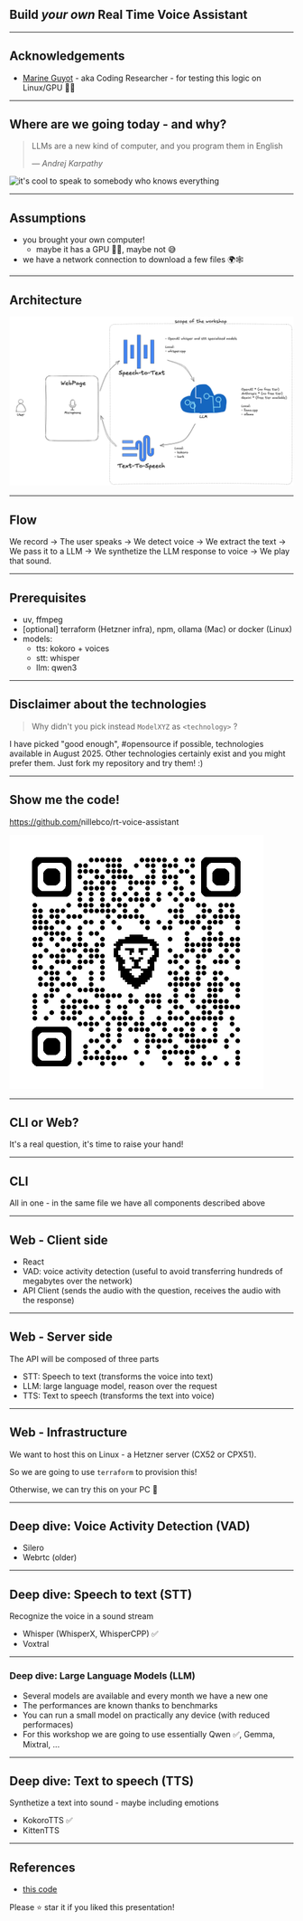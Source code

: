 ## Build <span class="highlight">*your own*</span> Real Time Voice Assistant

---

## Acknowledgements

- [Marine Guyot](https://codingresearcher.com/) - aka <span class="highlight">Coding Researcher</span> - for testing this logic on Linux/GPU 🙏🏼

---

## Where are we going today - and why?

<div class="side-by-side">
  <div class="text-content">
    <blockquote>
      <p>LLMs are a new kind of computer, and you program them in English</p>
      <cite>— Andrej Karpathy</cite>
    </blockquote>
  </div>
  <img src="https://downloads.intercomcdn.com/i/o/dgkjq2bp/1658109889/e9f3194e5f56fc89c198af42cc0c/AD_4nXfsjvyTirgyHkaKM7BjhFu6DukY2ioF4IkXufsh106dK1utoB8vOQqOOs93TR0AGU0vQeMNwYgm53Am_qzM0dhwld9BKSgU1wzhuLcZtD84o2LZC-z4JtH1evEWx2S6b4qTufiY?expires=1757311200&signature=04a48e756d28dd43717893999314c53c8911ce0ed48acf5301a09356ca84166d&req=dSYiHsh%2BlIlXUPMW1HO4zQnlSUxWjxRXbmXRHpNYmWNzJ%2FmKpQWcsvgJdbYI%0Ax7BUgS739TaZXugOtFs%3D%0A" alt="it's cool to speak to somebody who knows everything"/>
</div>

<!--
LLMs are good at what software isn't and viceversa. Think of them as a set of stored procedures activated by the sentences you type.

<span class="highlight">*What if the LLMs were just a new Human Machine Interface?*</span>
-->

---

## Assumptions

- you brought your own computer!
  - maybe it has a <span class="highlight">GPU</span> 🤞🏻, maybe not 😅
- we have a network connection to <span class="highlight">download</span> a few files 🌍🕸️

---

## Architecture

<img src=architecture.png alt="the important components for today">

---

## Flow

We record -> The user speaks -> We detect voice -> We extract the text -> We pass it to a LLM -> We synthetize the LLM response to voice -> We play that sound.

---

## Prerequisites

- uv, ffmpeg
- [optional] terraform (Hetzner infra), npm, ollama (Mac) or docker (Linux)
- models:
  - tts: kokoro + voices
  - stt: whisper
  - llm: qwen3

---

## Disclaimer about the technologies

> Why didn't you pick instead `ModelXYZ` as `<technology>` ?

I have picked "good enough", <span class="highlight">#opensource</span> if possible, technologies available in August 2025.
Other technologies certainly exist and you might prefer them.
Just fork my repository and try them! :)

---

## Show me the code!

https://github.com/<span class="highlight">nillebco</span>/rt-voice-assistant

<img src="repo-qrcode.png" alt="the qr code for the gt repository">

---

## CLI or Web?

It's a real question, it's time to raise your hand!

---

## CLI

All in one - in the same file we have all components described above

---

## Web - Client side

- <span class="highlight">React</span>
- <span class="highlight">VAD</span>: voice activity detection (useful to avoid transferring hundreds of megabytes over the network)
- API Client (sends the audio with the question, receives the audio with the response)

---

## Web - Server side

The API will be composed of three parts

- <span class="highlight">STT</span>: Speech to text (transforms the voice into text)
- <span class="highlight">LLM</span>: large language model, reason over the request
- <span class="highlight">TTS</span>: Text to speech (transforms the text into voice)

---

## Web - Infrastructure

We want to host this on Linux - a Hetzner server (CX52 or CPX51).

So we are going to use <span class="highlight">`terraform`</span> to provision this!

Otherwise, we can try this on your PC 🤞

---

## Deep dive: Voice Activity Detection (VAD)

- Silero
- Webrtc (older)

---

## Deep dive: Speech to text (STT)

Recognize the voice in a sound stream

- Whisper (WhisperX, WhisperCPP) ✅
- Voxtral

---

### Deep dive: Large Language Models (LLM)

- Several models are available and every month we have a new one
- The performances are known thanks to benchmarks
- You can run a <span class="highlight">small model</span> on practically <span class="highlight">any device</span> (with reduced performaces)
- For this workshop we are going to use essentially Qwen ✅, Gemma, Mixtral, ...

---

## Deep dive: Text to speech (TTS)

Synthetize a text into sound - maybe including emotions

- KokoroTTS ✅
- KittenTTS

---

## References

- [this code](https://github.com/nillebco/rt-voice-assistant.git)

Please ⭐️ star it if you liked this presentation!
